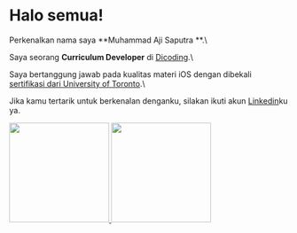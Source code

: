 # Halo semua! 

Perkenalkan nama saya **Muhammad Aji Saputra **.\

Saya seorang **Curriculum Developer** di [Dicoding](https://www.dicoding.com/).\

Saya bertanggung jawab pada kualitas materi iOS dengan dibekali [sertifikasi dari University of Toronto](https://www.coursera.org/account/accomplishments/specialization/CLKJD8XBXJ3M).\

Jika kamu tertarik untuk berkenalan denganku, silakan ikuti akun [Linkedin](https://www.linkedin.com/in/muhammadajisaputra/)ku ya.

<p align="left">
<a href="https://github.com/achidoang">
  <img height="180em" src="https://github-readme-stats-eight-theta.vercel.app/api?username=gilangadhan&show_icons=true&theme=algolia&include_all_commits=true&count_private=true"/>
  <img height="180em" src="https://github-readme-stats-eight-theta.vercel.app/api/top-langs/?username=gilangadhan&layout=compact&langs_count=8&theme=algolia"/>
</a>
</p>
